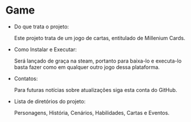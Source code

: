 # Game
- Do que trata o projeto:
  
  Este projeto trata de um jogo de cartas, entitulado de Millenium Cards.
- Como Instalar e Executar:
  
  Será lançado de graça na steam, portanto para baixa-lo e executa-lo basta fazer como em qualquer outro jogo dessa plataforma.
- Contatos:
  
  Para futuras notícias sobre atualizações siga esta conta do GitHub.
- Lista de diretórios do projeto:
  
  Personagens, História, Cenários, Habilidades, Cartas e Eventos.
